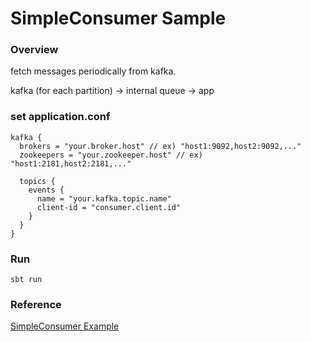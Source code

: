SimpleConsumer Sample
=================

### Overview ###

fetch messages periodically from kafka.

kafka (for each partition) -> internal queue -> app

### set application.conf ###
    kafka {
      brokers = "your.broker.host" // ex) "host1:9092,host2:9092,..."
      zookeepers = "your.zookeeper.host" // ex) "host1:2181,host2:2181,..."

      topics {
        events {
          name = "your.kafka.topic.name"
          client-id = "consumer.client.id"
        }
      }
    }

### Run ###
    sbt run

### Reference ###
[SimpleConsumer Example](https://cwiki.apache.org/confluence/display/KAFKA/0.8.0+SimpleConsumer+Example)
